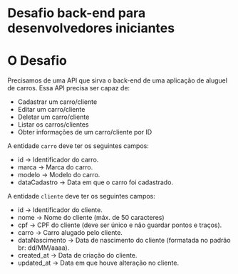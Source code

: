 # Desafio back-end para desenvolvedores iniciantes

# O Desafio

Precisamos de uma API que sirva o back-end de uma aplicação de aluguel de carros. Essa API precisa ser capaz de:

- Cadastrar um carro/cliente
- Editar um carro/cliente
- Deletar um carro/cliente
- Listar os carros/clientes
- Obter informações de um carro/cliente por ID

A entidade `carro` deve ter os seguintes campos:

- id -> Identificador do carro.
- marca -> Marca do carro.
- modelo -> Modelo do carro.
- dataCadastro -> Data em que o carro foi cadastrado.

A entidade `cliente` deve ter os seguintes campos:

- id -> Identificador do cliente.
- nome -> Nome do cliente (máx. de 50 caracteres)
- cpf -> CPF do cliente (deve ser único e não guardar pontos e traços).
- carro -> Carro alugado pelo cliente.
- dataNascimento -> Data de nascimento do cliente (formatada no padrão br: dd/MM/aaaa).
- created_at -> Data de criação do cliente.
- updated_at -> Data em que houve alteração no cliente.